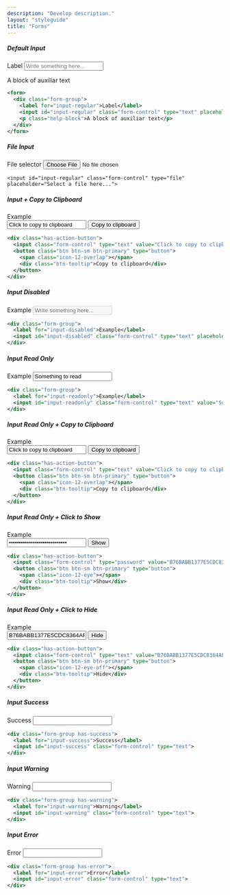 ```yaml
---
description: "Develop description."
layout: "styleguide"
title: "Forms"
---
```


##### Default Input

<form>
  <div class="form-group">
    <label for="input-regular">Label</label>
    <input id="input-regular" class="form-control" type="text" placeholder="Write something here...">
    <p class="help-block">A block of auxiliar text</p>
  </div>
</form>

```xml
<form>
  <div class="form-group">
    <label for="input-regular">Label</label>
    <input id="input-regular" class="form-control" type="text" placeholder="Write something here...">
    <p class="help-block">A block of auxiliar text</p>
  </div>
</form>
```

##### File Input

<form>
  <div class="form-group">
    <label for="input-regular">File selector</label>
    <input id="input-regular" class="form-control" type="file" placeholder="Select a file here...">
  </div>
</form>

```htmlmixex
<input id="input-regular" class="form-control" type="file" placeholder="Select a file here...">
```

##### Input + Copy to Clipboard

<form>
  <div class="form-group">
    <label>Example</label>
    <div class="has-action-button">
      <input class="form-control" type="text" onfocus="this.select();" onmouseup="return false;" value="Click to copy to clipboard">
      <button class="btn btn-sm btn-primary" type="button">
        <span class="icon-12-overlap"></span>
        <div class="btn-tooltip">Copy to clipboard</div>
      </button>
    </div>
  </div>
</form>

```xml
<div class="has-action-button">
  <input class="form-control" type="text" value="Click to copy to clipboard">
  <button class="btn btn-sm btn-primary" type="button">
    <span class="icon-12-overlap"></span>
    <div class="btn-tooltip">Copy to clipboard</div>
  </button>
</div>
```

##### Input Disabled

<form>
  <div class="form-group">
    <label for="input-disabled">Example</label>
    <input id="input-disabled" class="form-control" type="text" placeholder="Write something here..." disabled="">
  </div>
</form>

```xml
<div class="form-group">
  <label for="input-disabled">Example</label>
  <input id="input-disabled" class="form-control" type="text" placeholder="Write something here..." disabled="">
</div>
```

##### Input Read Only

<form>
  <div class="form-group">
    <label for="input-readonly">Example</label>
    <input id="input-readonly" class="form-control" type="text" value="Something to read" readonly="">
  </div>
</form>

```xml
<div class="form-group">
  <label for="input-readonly">Example</label>
  <input id="input-readonly" class="form-control" type="text" value="Something to read" readonly="">
</div>
```

##### Input Read Only + Copy to Clipboard

<form>
  <div class="form-group">
    <label>Example</label>
    <div class="has-action-button">
      <input class="form-control" type="text" onfocus="this.select();" onmouseup="return false;" value="Click to copy to clipboard" readonly="">
      <button class="btn btn-sm btn-primary" type="button">
        <span class="icon-12-overlap"></span>
        <div class="btn-tooltip">Copy to clipboard</div>
      </button>
    </div>
  </div>
</form>

```xml
<div class="has-action-button">
  <input class="form-control" type="text" value="Click to copy to clipboard" readonly="">
  <button class="btn btn-sm btn-primary" type="button">
    <span class="icon-12-overlap"></span>
    <div class="btn-tooltip">Copy to clipboard</div>
  </button>
</div>
```

##### Input Read Only + Click to Show

<form>
  <div class="form-group">
    <label>Example</label>
    <div class="has-action-button">
      <input class="form-control" type="password" value="B76BABB1377E5CDC8364AF4355659" readonly="">
      <button class="btn btn-sm btn-primary" type="button">
        <span class="icon-12-eye"></span>
        <div class="btn-tooltip">Show</div>
      </button>
    </div>
  </div>
</form>

```xml
<div class="has-action-button">
  <input class="form-control" type="password" value="B76BABB1377E5CDC8364AF4355659" readonly="">
  <button class="btn btn-sm btn-primary" type="button">
    <span class="icon-12-eye"></span>
    <div class="btn-tooltip">Show</div>
  </button>
</div>
```

##### Input Read Only + Click to Hide

<form>
  <div class="form-group">
    <label>Example</label>
    <div class="has-action-button">
      <input class="form-control" type="text" value="B76BABB1377E5CDC8364AF4355659" readonly="">
      <button class="btn btn-sm btn-primary" type="button">
        <span class="icon-12-eye-off"></span>
        <div class="btn-tooltip">Hide</div>
      </button>
    </div>
  </div>
</form>

```xml
<div class="has-action-button">
  <input class="form-control" type="text" value="B76BABB1377E5CDC8364AF4355659" readonly="">
  <button class="btn btn-sm btn-primary" type="button">
    <span class="icon-12-eye-off"></span>
    <div class="btn-tooltip">Hide</div>
  </button>
</div>
```

##### Input Success

<form>
  <div class="form-group has-success">
    <label for="input-success">Success</label>
    <input id="input-success" class="form-control" type="text">
  </div>
</form>

```xml
<div class="form-group has-success">
  <label for="input-success">Success</label>
  <input id="input-success" class="form-control" type="text">
</div>
```

##### Input Warning

<form>
  <div class="form-group has-warning">
    <label for="input-warning">Warning</label>
    <input id="input-warning" class="form-control" type="text">
  </div>
</form>

```xml
<div class="form-group has-warning">
  <label for="input-warning">Warning</label>
  <input id="input-warning" class="form-control" type="text">
</div>
```

##### Input Error

<form>
  <div class="form-group has-error">
    <label for="input-error">Error</label>
    <input id="input-error" class="form-control" type="text">
  </div>
</form>

```xml
<div class="form-group has-error">
  <label for="input-error">Error</label>
  <input id="input-error" class="form-control" type="text">
</div>
```
